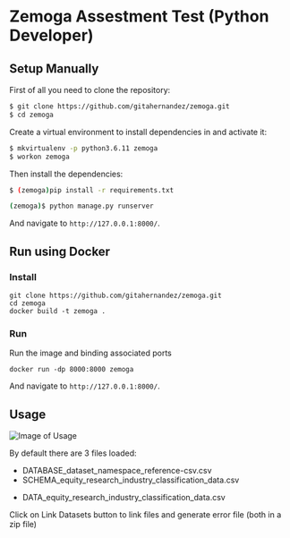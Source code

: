 # Zemoga Assestment Test (Python Developer)

## Setup Manually

First of all you need to clone the repository:

```sh
$ git clone https://github.com/gitahernandez/zemoga.git
$ cd zemoga
```

Create a virtual environment to install dependencies in and activate it:

```sh
$ mkvirtualenv -p python3.6.11 zemoga
$ workon zemoga
```

Then install the dependencies:

```sh
$ (zemoga)pip install -r requirements.txt
```

```sh
(zemoga)$ python manage.py runserver
```
And navigate to `http://127.0.0.1:8000/`.


## Run using Docker

### Install

    git clone https://github.com/gitahernandez/zemoga.git
    cd zemoga
    docker build -t zemoga .

### Run

Run the image and binding associated ports

    docker run -dp 8000:8000 zemoga
    
And navigate to `http://127.0.0.1:8000/`.

## Usage

![Image of Usage](https://i.ibb.co/Brr4Bgr/Screenshot-from-2021-02-15-21-57-19.png)


By default there are 3 files loaded:

* DATABASE_dataset_namespace_reference-csv.csv
* SCHEMA_equity_research_industry_classification_data.csv
+ DATA_equity_research_industry_classification_data.csv

Click on Link Datasets button to link files and generate error file (both in a zip file)

